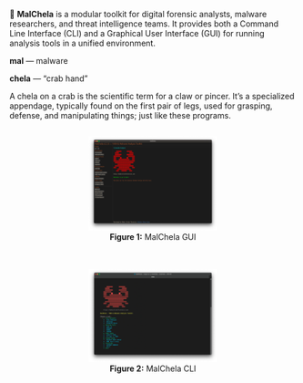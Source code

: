 
🦀 **MalChela** is a modular toolkit for digital forensic analysts, malware researchers, and threat intelligence teams. It provides both a Command Line Interface (CLI) and a Graphical User Interface (GUI) for running analysis tools in a unified environment.

**mal** — malware

**chela** — “crab hand”

A chela on a crab is the scientific term for a claw or pincer. It’s a specialized appendage, typically found on the first pair of legs, used for grasping, defense, and manipulating things; just like these programs.

<div style="display: flex; gap: 20px; justify-content: center; align-items: flex-start; flex-wrap: wrap;">

  <figure style="text-align: center; max-width: 45%;">
    <img src="/images/coretools.png" alt="MalChela GUI" style="width: 100%;">
    <figcaption><strong>Figure 1:</strong> MalChela GUI</figcaption>
  </figure>

  <figure style="text-align: center; max-width: 45%;">
    <img src="/images/malchela_cli_screenshot.png" alt="MalChela CLI" style="width: 100%;">
    <figcaption><strong>Figure 2:</strong> MalChela CLI</figcaption>
  </figure>

</div>
